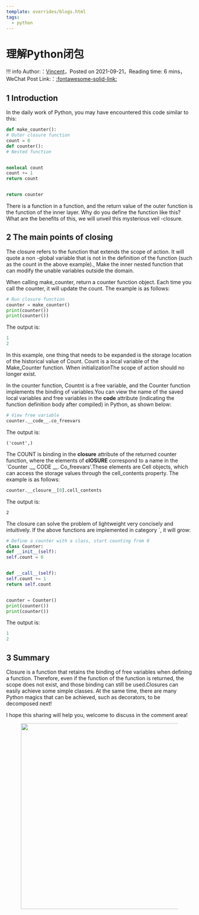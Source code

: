 ```yaml
---
template: overrides/blogs.html
tags:
  - python
---
```


# 理解Python闭包

!!! info
    Author:：[Vincent](https://github.com/Realvincentyuan)，Posted on 2021-09-21，Reading time: 6 mins，WeChat Post Link:：[:fontawesome-solid-link:](https://mp.weixin.qq.com/s?__biz=MzI4Mjk3NzgxOQ==&mid=2247484557&idx=1&sn=bd624bdb21757e391d01c5ced51cb5f8&chksm=eb90f7f9dce77eef2a8c67bc0d3637e9d90708ffd061ce4773916fa3c58d137e4b859adf1c40&token=1570026209&lang=zh_CN#rd)

## 1 Introduction


In the daily work of Python, you may have encountered this code similar to this:


```Python
def make_counter():
# Outer closure function
count = 0
def counter():
# Nested function


nonlocal count
count += 1
return count


return counter
```


There is a function in a function, and the return value of the outer function is the function of the inner layer. Why do you define the function like this?What are the benefits of this, we will unveil this mysterious veil -closure.


## 2 The main points of closing


The closure refers to the function that extends the scope of action. It will quote a non -global variable that is not in the definition of the function (such as the count in the above example)., Make the inner nested function that can modify the unable variables outside the domain.


When calling make_counter, return a counter function object. Each time you call the counter, it will update the count. The example is as follows:


```Python
# Run closure function
counter = make_counter()
print(counter())
print(counter())
```


The output is:


```python
1
2
```


In this example, one thing that needs to be expanded is the storage location of the historical value of Count. Count is a local variable of the Make_Counter function. When initializationThe scope of action should no longer exist.


In the counter function, Countnt is a free variable, and the Counter function implements the binding of variables.You can view the name of the saved local variables and free variables in the __code__ attribute (indicating the function definition body after compiled) in Python, as shown below:


```Python
# View free variable
counter.__code__.co_freevars
```


The output is:
```
('count',)
```


The COUNT is binding in the __closure__ attribute of the returned counter function, where the elements of __clOSURE__ correspond to a name in the `Counter .__ CODE __. Co_freevars'.These elements are Cell objects, which can access the storage values through the cell_contents property. The example is as follows:


```python
counter.__closure__[0].cell_contents
```


The output is:


```
2
```


The closure can solve the problem of lightweight very concisely and intuitively. If the above functions are implemented in category `, it will grow:


```Python
# Define a counter with a class, start counting from 0
class Counter:
def __init__(self):
self.count = 0


def __call__(self):
self.count += 1
return self.count


counter = Counter()
print(counter())
print(counter())
```


The output is:


```Python
1
2
```


## 3 Summary


Closure is a function that retains the binding of free variables when defining a function. Therefore, even if the function of the function is returned, the scope does not exist, and those binding can still be used.Closures can easily achieve some simple classes. At the same time, there are many Python magics that can be achieved, such as decorators, to be decomposed next!


I hope this sharing will help you, welcome to discuss in the comment area!


<figure>
  <img src="https://cdn.jsdelivr.net/gh/BulletTech2021/Pics/2021-6-14/1623639526512-1080P%20(Full%20HD)%20-%20Tail%20Pic.png" width="500" />

</figure>